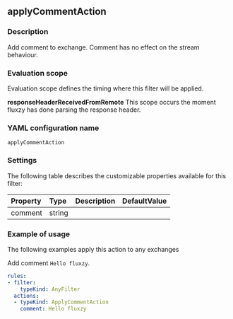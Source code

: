 ## applyCommentAction

### Description

Add comment to exchange. Comment has no effect on the stream behaviour.

### Evaluation scope

Evaluation scope defines the timing where this filter will be applied. 

**responseHeaderReceivedFromRemote** This scope occurs the moment fluxzy has done parsing the response header.

### YAML configuration name

    applyCommentAction

### Settings

The following table describes the customizable properties available for this filter: 

| Property | Type | Description | DefaultValue |
| :------- | :------- | :------- | -------- |
| comment | string |  |  |

### Example of usage

The following examples apply this action to any exchanges

Add comment `Hello fluxzy`.

```yaml
rules:
- filter:
    typeKind: AnyFilter
  actions:
  - typeKind: ApplyCommentAction
    comment: Hello fluxzy
```



